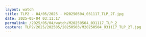 ```yaml
---
layout: watch
title: TLP2 - 04/05/2025 - M20250504_031117_TLP_2T.jpg
date: 2025-05-04 03:11:17
permalink: /2025/05/04/watch/M20250504_031117_TLP_2
capture: TLP2/2025/202505/20250503/M20250504_031117_TLP_2T.jpg
---
```


